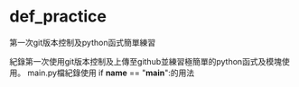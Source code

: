 # def_practice
第一次git版本控制及python函式簡單練習

紀錄第一次使用git版本控制及上傳至github並練習極簡單的python函式及模塊使用。
main.py檔紀錄使用  if __name__ == "__main__":的用法

